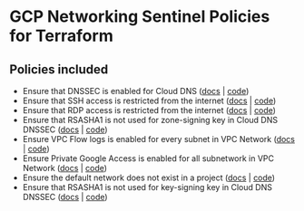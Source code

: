 # GCP Networking Sentinel Policies for Terraform

## Policies included

-  Ensure that DNSSEC is enabled for Cloud DNS ([docs](https://github.com/hashicorp/policy-library-gcp-networking-terraform-policies/blob/main/docs/policies/dnssec-is-enabled-for-cloud-dns.md) | [code](https://github.com/hashicorp/policy-library-gcp-networking-terraform-policies/blob/main/policies/dnssec-is-enabled-for-cloud-dns/dnssec-is-enabled-for-cloud-dns.sentinel))
-  Ensure that SSH access is restricted from the internet ([docs](https://github.com/hashicorp/policy-library-gcp-networking-terraform-policies/blob/main/docs/policies/ssh-is-restricted-from-internet.md) | [code](https://github.com/hashicorp/policy-library-gcp-networking-terraform-policies/blob/main/policies/ssh-is-restricted-from-internet/ssh-is-restricted-from-internet.sentinel))
-  Ensure that RDP access is restricted from the internet ([docs](https://github.com/hashicorp/policy-library-gcp-networking-terraform-policies/blob/main/docs/policies/rdp-is-restricted-from-internet.md) | [code](https://github.com/hashicorp/policy-library-gcp-networking-terraform-policies/blob/main/policies/rdp-is-restricted-from-internet/rdp-is-restricted-from-internet.sentinel))
-  Ensure that RSASHA1 is not used for zone-signing key in Cloud DNS DNSSEC ([docs](https://github.com/hashicorp/policy-library-gcp-networking-terraform-policies/blob/main/docs/policies/dnssec-rsasha1-is-not-used-for-zone-signing-key.md) | [code](https://github.com/hashicorp/policy-library-gcp-networking-terraform-policies/blob/main/policies/dnssec-rsasha1-is-not-used-for-zone-signing-key/dnssec-rsasha1-is-not-used-for-zone-signing-key.sentinel))
-  Ensure VPC Flow logs is enabled for every subnet in VPC Network ([docs](https://github.com/hashicorp/policy-library-gcp-networking-terraform-policies/blob/main/docs/policies/vpc-flow-logs-is-enabled-for-all-vpc-subnets.md) | [code](https://github.com/hashicorp/policy-library-gcp-networking-terraform-policies/blob/main/policies/vpc-flow-logs-is-enabled-for-all-vpc-subnets/vpc-flow-logs-is-enabled-for-all-vpc-subnets.sentinel))
-  Ensure Private Google Access is enabled for all subnetwork in VPC Network ([docs](https://github.com/hashicorp/policy-library-gcp-networking-terraform-policies/blob/main/docs/policies/private-google-access-is-enabled-for-all-vpc-subnets.md) | [code](https://github.com/hashicorp/policy-library-gcp-networking-terraform-policies/blob/main/policies/private-google-access-is-enabled-for-all-vpc-subnets/private-google-access-is-enabled-for-all-vpc-subnets.sentinel))
-  Ensure the default network does not exist in a project ([docs](https://github.com/hashicorp/policy-library-gcp-networking-terraform-policies/blob/main/docs/policies/deny-default-network-in-project.md) | [code](https://github.com/hashicorp/policy-library-gcp-networking-terraform-policies/blob/main/policies/deny-default-network-in-project/deny-default-network-in-project.sentinel))
-  Ensure that RSASHA1 is not used for key-signing key in Cloud DNS DNSSEC ([docs](https://github.com/hashicorp/policy-library-gcp-networking-terraform-policies/blob/main/docs/policies/dnssec-rsasha1-is-not-key-signing-key.md) | [code](https://github.com/hashicorp/policy-library-gcp-networking-terraform-policies/blob/main/policies/dnssec-rsasha1-is-not-key-signing-key/dnssec-rsasha1-is-not-key-signing-key.sentinel))

